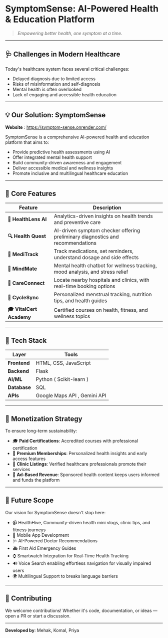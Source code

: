 # SymptomSense: AI-Powered Health & Education Platform

> *Empowering better health, one symptom at a time.* 
---

## 🩺 Challenges in Modern Healthcare

Today's healthcare system faces several critical challenges:
-  Delayed diagnosis due to limited access
-  Risks of misinformation and self-diagnosis
-  Mental health is often overlooked
-  Lack of engaging and accessible health education

---

## 💡 Our Solution: SymptomSense 
**Website** : https://symptom-sense.onrender.com/

SymptomSense is a comprehensive AI-powered health and education platform that aims to:
- Provide predictive health assessments using AI
- Offer integrated mental health support
- Build community-driven awareness and engagement
- Deliver accessible medical and wellness insights
- Promote inclusive and multilingual healthcare education

---

## 🌟 Core Features

| Feature | Description |
|--------|-------------|
| **🧬 HealthLens AI** | Analytics-driven insights on health trends and preventive care |
| **🔍 Health Quest** | AI-driven symptom checker offering preliminary diagnostics and recommendations |
| **💊 MediTrack** | Track medications, set reminders, understand dosage and side effects |
| **🧘 MindMate** | Mental health chatbot for wellness tracking, mood analysis, and stress relief |
| **📍 CareConnect** | Locate nearby hospitals and clinics, with real-time booking options |
| **🌸 CycleSync** | Personalized menstrual tracking, nutrition tips, and health guides |
| **🎓 VitalCert Academy** | Certified courses on health, fitness, and wellness topics |

---

## 🧪 Tech Stack

| Layer | Tools |
|-------|-------|
| **Frontend** | HTML, CSS, JavaScript |
| **Backend** | Flask |
| **AI/ML** | Python ( Scikit-learn ) |
| **Database** | SQL |
| **APIs** | Google Maps API , Gemini API |

---

## 💸 Monetization Strategy

To ensure long-term sustainability:
- 🎓 **Paid Certifications**: Accredited courses with professional certification
- 💎 **Premium Memberships**: Personalized health insights and early access features
- 🏥 **Clinic Listings**: Verified healthcare professionals promote their services
- 📢 **Ad-Based Revenue**: Sponsored health content keeps users informed and funds the platform

---

## 🚀 Future Scope

Our vision for SymptomSense doesn't stop here:
- 📹 HealthHive, Community-driven health mini vlogs, clinic tips, and fitness journeys 
- 📱 Mobile App Development
- 🩺 AI-Powered Doctor Recommendations
- 🚑 First Aid Emergency Guides
- ⌚ Smartwatch Integration for Real-Time Health Tracking
- 🔊 Voice Search enabling effortless navigation for visually impaired users
- 🌍 Multilingual Support to breaks language barriers

---

## 🤝 Contributing

We welcome contributions! Whether it's code, documentation, or ideas — open a PR or start a discussion.

---

**Developed by**: Mehak, Komal, Priya 
